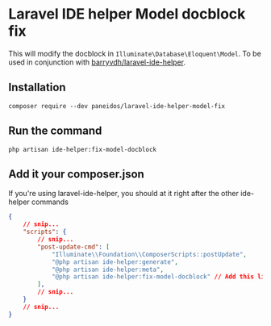 # Laravel IDE helper Model docblock fix

This will modify the docblock in `Illuminate\Database\Eloquent\Model`.
To be used in conjunction with [barryvdh/laravel-ide-helper](https://github.com/barryvdh/laravel-ide-helper).

## Installation

`composer require --dev paneidos/laravel-ide-helper-model-fix`

## Run the command

`php artisan ide-helper:fix-model-docblock`

## Add it your composer.json

If you're using laravel-ide-helper, you should at it right after the other ide-helper commands

```json
{
    // snip...
    "scripts": {
        // snip...
        "post-update-cmd": [
            "Illuminate\\Foundation\\ComposerScripts::postUpdate",
            "@php artisan ide-helper:generate",
            "@php artisan ide-helper:meta",
            "@php artisan ide-helper:fix-model-docblock" // Add this line
        ],
        // snip...
    }
    // snip...
}
```
